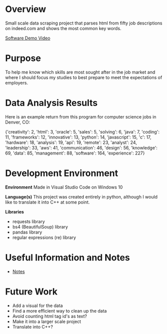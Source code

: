 # Overview

Small scale data scraping project that parses html from fifty job descriptions on indeed.com and shows the most common key words. 

[Software Demo Video](https://youtu.be/4AMYrGFkxKs)

# Purpose

To help me know which skills are most sought after in the job market and where I should focus my studies to best prepare to meet the expectations of employers. 

# Data Analysis Results

Here is an example return from this program for computer science jobs in Denver, CO:

{'creativity': 2, 'html': 3, 'oracle': 5, 'sales': 5, 'solving': 6, 'java': 7, 'coding': 11, 'frameworks': 12, 'innovative': 13, 'python': 14, 'javascript': 15, 'c': 17, 'hardware': 18, 'analysis': 19, 'api': 19, 'remote': 23, 'analyst': 24, 'leadership': 33, 'aws': 41, 'communication': 46, 'design': 56, 'knowledge': 69, 'data': 85, 'management': 88, 'software': 164, 'experience': 227}


# Development Environment

__Environment__
Made in Visual Studio Code on Windows 10 

__Language(s)__
This project was created entirely in python, although I would like to translate it into C++ at some point. 

__Libraries__
- requests library
- bs4 (BeautifulSoup) library
- pandas library
- regular expressions (re) library


# Useful Information and Notes

* [Notes](/docs.md)

# Future Work

* Add a visual for the data
* Find a more efficient way to clean up the data
* Avoid counting html tag id's as text?
* Make it into a larger scale project
* Translate into C++?